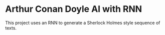 # Arthur Conan Doyle AI with RNN

This project uses an RNN to generate a Sherlock Holmes style sequence of texts.




